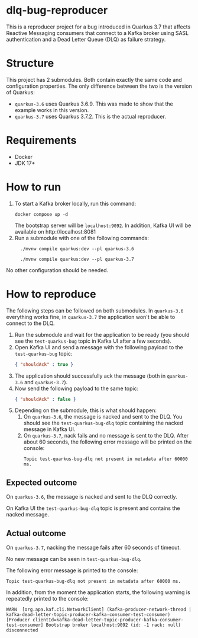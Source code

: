 # dlq-bug-reproducer

This is a reproducer project for a bug introduced in Quarkus 3.7 that affects Reactive Messaging consumers that
connect to a Kafka broker using SASL authentication and a Dead Letter Queue (DLQ) as failure strategy.

# Structure

This project has 2 submodules. Both contain exactly the same code and configuration properties.
The only difference between the two is the version of Quarkus:

- `quarkus-3.6` uses Quarkus 3.6.9. This was made to show that the example works in this version.
- `quarkus-3.7` uses Quarkus 3.7.2. This is the actual reproducer.

# Requirements

- Docker
- JDK 17+

# How to run

1. To start a Kafka broker locally, run this command:
   ```shell
   docker compose up -d
   ```
   The bootstrap server will be `localhost:9092`. In addition, Kafka UI will be available on http://localhost:8081
2. Run a submodule with one of the following commands:
   ```shell
     ./mvnw compile quarkus:dev --pl quarkus-3.6
   ```
   ```shell
     ./mvnw compile quarkus:dev --pl quarkus-3.7
   ```

No other configuration should be needed.

# How to reproduce

The following steps can be followed on both submodules. In `quarkus-3.6` everything works fine,
in `quarkus-3.7` the application won't be able to connect to the DLQ.

1. Run the submodule and wait for the application to be ready (you should see the `test-quarkus-bug` topic in Kafka UI
   after a few seconds).
2. Open Kafka UI and send a message with the following payload to the `test-quarkus-bug` topic:
   ```json
   { "shouldAck" : true }
   ```
3. The application should successfully ack the message (both in `quarkus-3.6` and `quarkus-3.7`).
4. Now send the following payload to the same topic:
   ```json
   { "shouldAck" : false }
   ```
5. Depending on the submodule, this is what should happen:
    1. On `quarkus-3.6`, the message is nacked and sent to the DLQ. You should see the `test-quarkus-bug-dlq` topic
       containing the nacked message in Kafka UI.
    2. On `quarkus-3.7`, nack fails and no message is sent to the DLQ. After about 60 seconds, the following error
       message will be printed on the console:
       ```
       Topic test-quarkus-bug-dlq not present in metadata after 60000 ms.
       ```

## Expected outcome

On `quarkus-3.6`, the message is nacked and sent to the DLQ correctly.

On Kafka UI the `test-quarkus-bug-dlq` topic is present and contains the nacked message.

## Actual outcome

On `quarkus-3.7`, nacking the message fails after 60 seconds of timeout.

No new message can be seen in `test-quarkus-bug-dlq`.

The following error message is printed to the console:

```
Topic test-quarkus-bug-dlq not present in metadata after 60000 ms.
```

In addition, from the moment the application starts, the following warning is repeatedly printed to the console:

```
WARN  [org.apa.kaf.cli.NetworkClient] (kafka-producer-network-thread | kafka-dead-letter-topic-producer-kafka-consumer-test-consumer) [Producer clientId=kafka-dead-letter-topic-producer-kafka-consumer-test-consumer] Bootstrap broker localhost:9092 (id: -1 rack: null) disconnected
```
